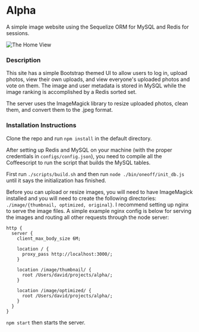 Alpha
=============

A simple image website using the Sequelize ORM for MySQL and Redis for sessions.

![The Home View](https://www.dropbox.com/s/9cygmrd9imcm1fb/Screenshot%202014-10-28%2012.03.50.png?dl=1 "The homescreen")

### Description

This site has a simple Bootstrap themed UI to allow users to log in, upload photos, view their own uploads, and view everyone's uploaded photos and vote on them. The image and user metadata is stored in MySQL while the image ranking is accomplished by a Redis sorted set.

The server uses the ImageMagick library to resize uploaded photos, clean them, and convert them to the .jpeg format.

### Installation Instructions

Clone the repo and run `npm install` in the default directory.

After setting up Redis and MySQL on your machine (with the proper credentials in `configs/config.json`), 
you need to compile all the Coffeescript to run the script that builds the MySQL tables. 

First run `./scripts/build.sh` and then run `node ./bin/oneoff/init_db.js` until it says the initialization has finished.

Before you can upload or resize images, you will need to have ImageMagick installed and you will need to create the following directories: `./image/{thumbnail, optimized, original}`. I recommend setting up nginx to serve the image files. A simple example nginx config is below for serving the images and routing all other requests through the node server:

```
http {
  server {
    client_max_body_size 6M;
    
    location / {
      proxy_pass http://localhost:3000/;
    }

    location /image/thumbnail/ {
      root /Users/david/projects/alpha/;
    }

    location /image/optimized/ {
      root /Users/david/projects/alpha/;
    }
  }
}
```

`npm start` then starts the server.

